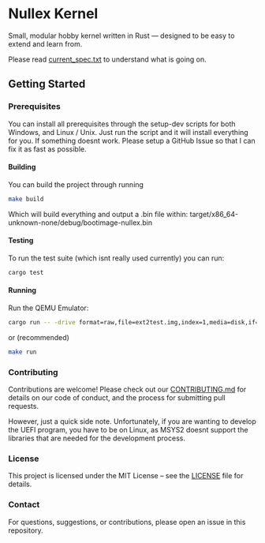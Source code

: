 # Nullex Kernel
Small, modular hobby kernel written in Rust — designed to be easy to extend and learn from.

Please read [current_spec.txt](https://github.com/Peggun/nullex/blob/master/current_spec.txt) to understand what is going on.

## Getting Started

### Prerequisites

You can install all prerequisites through the setup-dev scripts for both Windows, and Linux / Unix.
Just run the script and it will install everything for you. 
If something doesnt work. Please setup a GitHub Issue so that I can fix it as fast as possible.

#### Building
You can build the project through running
```sh
make build
```
Which will build everything and output a .bin file within:
target/x86_64-unknown-none/debug/bootimage-nullex.bin

#### Testing
To run the test suite (which isnt really used currently) you can run:
```bash
cargo test
```

#### Running
Run the QEMU Emulator:
```bash
cargo run -- -drive format=raw,file=ext2test.img,index=1,media=disk,if=ide -serial mon:stdio
```
or (recommended)
```bash
make run
```

### Contributing
Contributions are welcome! Please check out our [CONTRIBUTING.md](https://github.com/Peggun/nullex/blob/master/CONTRIBUTING.md) for details on our code of conduct, and the process for submitting pull requests.

However, just a quick side note. Unfortunately, if you are wanting to develop the UEFI program, you have to be on Linux, as MSYS2 doesnt support the libraries that are needed for the development process.

### License
This project is licensed under the MIT License – see the [LICENSE](https://github.com/Peggun/nullex/blob/master/LICENSE) file for details.

### Contact
For questions, suggestions, or contributions, please open an issue in this repository.
